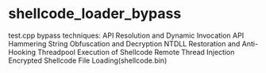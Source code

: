 # shellcode_loader_bypass
test.cpp bypass techniques:
API Resolution and Dynamic Invocation
API Hammering
String Obfuscation and Decryption
NTDLL Restoration and Anti-Hooking
Threadpool Execution of Shellcode
Remote Thread Injection
Encrypted Shellcode File Loading(shellcode.bin)


